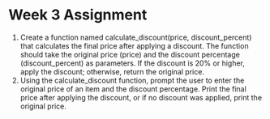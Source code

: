 # Week 3 Assignment 

1) Create a function named calculate_discount(price, discount_percent) that calculates the final price after applying a discount. The function should take the original price (price) and the discount percentage (discount_percent) as parameters. If the discount is 20% or higher, apply the discount; otherwise, return the original price.
2) Using the calculate_discount function, prompt the user to enter the original price of an item and the discount percentage. Print the final price after applying the discount, or if no discount was applied, print the original price.
